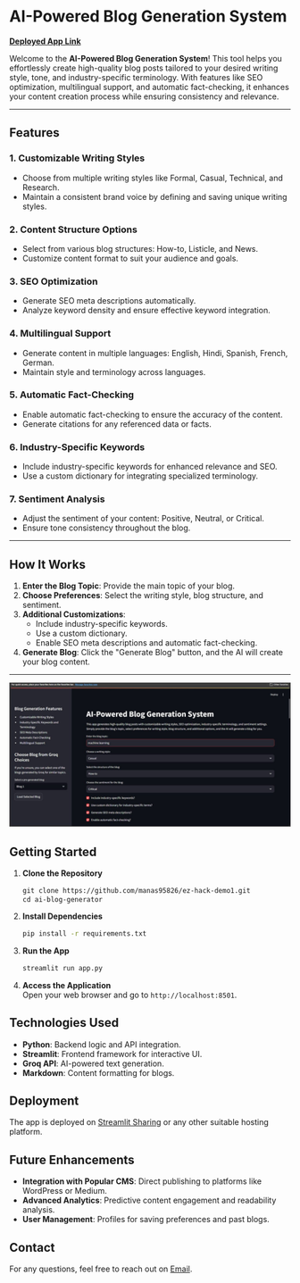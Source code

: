 # AI-Powered Blog Generation System

[**Deployed App Link**](https://ezhack-glucon-d.streamlit.app/)  

Welcome to the **AI-Powered Blog Generation System**! This tool helps you effortlessly create high-quality blog posts tailored to your desired writing style, tone, and industry-specific terminology. With features like SEO optimization, multilingual support, and automatic fact-checking, it enhances your content creation process while ensuring consistency and relevance.

---

## Features

### 1. **Customizable Writing Styles**
- Choose from multiple writing styles like Formal, Casual, Technical, and Research.
- Maintain a consistent brand voice by defining and saving unique writing styles.

### 2. **Content Structure Options**
- Select from various blog structures: How-to, Listicle, and News.
- Customize content format to suit your audience and goals.

### 3. **SEO Optimization**
- Generate SEO meta descriptions automatically.
- Analyze keyword density and ensure effective keyword integration.

### 4. **Multilingual Support**
- Generate content in multiple languages: English, Hindi, Spanish, French, German.
- Maintain style and terminology across languages.

### 5. **Automatic Fact-Checking**
- Enable automatic fact-checking to ensure the accuracy of the content.
- Generate citations for any referenced data or facts.

### 6. **Industry-Specific Keywords**
- Include industry-specific keywords for enhanced relevance and SEO.
- Use a custom dictionary for integrating specialized terminology.

### 7. **Sentiment Analysis**
- Adjust the sentiment of your content: Positive, Neutral, or Critical.
- Ensure tone consistency throughout the blog.

---

## How It Works

1. **Enter the Blog Topic**: Provide the main topic of your blog.
2. **Choose Preferences**: Select the writing style, blog structure, and sentiment.
3. **Additional Customizations**: 
   - Include industry-specific keywords.
   - Use a custom dictionary.
   - Enable SEO meta descriptions and automatic fact-checking.
4. **Generate Blog**: Click the "Generate Blog" button, and the AI will create your blog content.

---

![Customization Options](https://github.com/manas95826/ez-hack-demo1/blob/main/screenshot.jpeg)

## Getting Started

1. **Clone the Repository**
   ```
   git clone https://github.com/manas95826/ez-hack-demo1.git
   cd ai-blog-generator
   ```

2. **Install Dependencies**
   ```sh
   pip install -r requirements.txt
   ```

3. **Run the App**
   ```sh
   streamlit run app.py
   ```

4. **Access the Application**  
   Open your web browser and go to `http://localhost:8501`.

## Technologies Used

- **Python**: Backend logic and API integration.
- **Streamlit**: Frontend framework for interactive UI.
- **Groq API**: AI-powered text generation.
- **Markdown**: Content formatting for blogs.


## Deployment

The app is deployed on [Streamlit Sharing](https://ezhack-glucon-d.streamlit.app/) or any other suitable hosting platform.

## Future Enhancements

- **Integration with Popular CMS**: Direct publishing to platforms like WordPress or Medium.
- **Advanced Analytics**: Predictive content engagement and readability analysis.
- **User Management**: Profiles for saving preferences and past blogs.


## Contact

For any questions, feel free to reach out on [Email](mailto:tanmayarora118@gmail.com).

